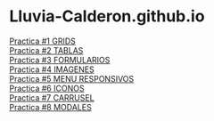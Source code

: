 # Lluvia-Calderon.github.io
<a href="https://">Practica #1 GRIDS</a><br> 
<a href="https://">Practica #2 TABLAS</a><br>
<a href="https://">Practica #3 FORMULARIOS</a><br>
<a href="https://">Practica #4 IMAGENES</a><br>
<a href="https://">Practica #5 MENU RESPONSIVOS </a><br>
<a href="https://">Practica #6 ICONOS</a><br>
<a href="https://">Practica #7 CARRUSEL</a><br>
<a href="https://">Practica #8 MODALES</a><br>

  

